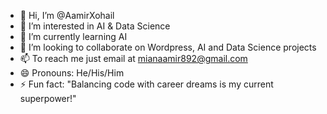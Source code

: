 - 👋 Hi, I’m @AamirXohail
- 👀 I’m interested in AI & Data Science
- 🌱 I’m currently learning AI
- 💞️ I’m looking to collaborate on Wordpress, AI and Data Science projects
- 📫 To reach me just email at mianaamir892@gmail.com
- 😄 Pronouns: He/His/Him
- ⚡ Fun fact: "Balancing code with career dreams is my current superpower!"

<!---
AamirXohail/AamirXohail is a ✨ special ✨ repository because its `README.md` (this file) appears on your GitHub profile.
You can click the Preview link to take a look at your changes.
--->

